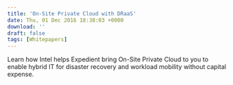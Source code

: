 ```yaml
---
title: 'On-Site Private Cloud with DRaaS'
date: Thu, 01 Dec 2016 18:38:03 +0000
download: ''
draft: false
tags: [Whitepapers]
---
```


Learn how Intel helps Expedient bring On-Site Private Cloud to you to enable hybrid IT for disaster recovery and workload mobility without capital expense.